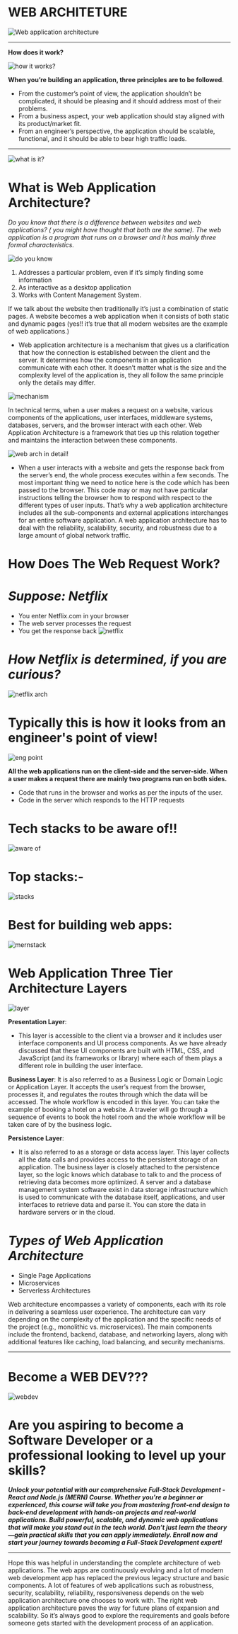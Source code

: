 # WEB ARCHITETURE

![Web application architecture](https://cdn-images-1.medium.com/max/758/1*K6M-x-6e39jMq_c-2xqZIQ.png)

----
**How does it work?**

![how it works?](https://cdn.dribbble.com/users/31642/screenshots/2812308/how-it-works.gif)

**When you’re building an application, three principles are to be followed**.

- From the customer’s point of view, the application shouldn’t be complicated, it should be pleasing and it should address most of their problems.
- From a business aspect, your web application should stay aligned with its product/market fit.
- From an engineer’s perspective, the application should be scalable, functional, and it should be able to bear high traffic loads.


----

![what is it?](https://i.pinimg.com/originals/bb/37/5c/bb375cdd655184ca2715ac5059e73651.gif)

# What is Web Application Architecture?



*Do you know that there is a difference between websites and web applications? ( you might have thought that both are the same). The web application is a program that runs on a browser and it has mainly three formal characteristics.*

![do you know](https://www.targeticon.com/static/media/web-app-development.7dcba28e5dee4bf603bc.gif)

1. Addresses a particular problem, even if it’s simply finding some information
2. As interactive as a desktop application
3. Works with Content Management System.

If we talk about the website then traditionally it’s just a combination of static pages. A website becomes a web application when it consists of both static and dynamic pages (yes!! it’s true that all modern websites are the example of web applications.) 

- Web application architecture is a mechanism that gives us a clarification that how the connection is established between the client and the server. It determines how the components in an application communicate with each other. It doesn’t matter what is the size and the complexity level of the application is, they all follow the same principle only the details may differ. 

![mechanism](https://bootestech.com/wp-content/uploads/2024/10/intiate-ecommerce-website-brand.gif)

In technical terms, when a user makes a request on a website, various components of the applications, user interfaces, middleware systems, databases, servers, and the browser interact with each other. Web Application Architecture is a framework that ties up this relation together and maintains the interaction between these components. 

![web arch in detail!](https://asperbrothers.com/wp-content/uploads/2023/04/Web-App-Architecture-1.png)

- When a user interacts with a website and gets the response back from the server’s end, the whole process executes within a few seconds.  The most important thing we need to notice here is the code which has been passed to the browser. This code may or may not have particular instructions telling the browser how to respond with respect to the different types of user inputs. That’s why a web application architecture includes all the sub-components and external applications interchanges for an entire software application. A web application architecture has to deal with the reliability, scalability, security, and robustness due to a large amount of global network traffic. 


# How Does The Web Request Work?

# *Suppose: Netflix*

- You enter Netflix.com in your browser
- The web server processes the request
- You get the response back
![netflix](https://images.ctfassets.net/4cd45et68cgf/4NNOASokkKgAGBS7GAHsmA/2a04b8012c4f56ddfffa1a028dd9bd07/NTFLX_CONTINUE_GIF_v6.gif)



# *How Netflix is determined, if you are curious?*

![netflix arch](https://media2.dev.to/dynamic/image/width=800%2Cheight=%2Cfit=scale-down%2Cgravity=auto%2Cformat=auto/https%3A%2F%2Fdev-to-uploads.s3.amazonaws.com%2Fuploads%2Farticles%2Fqnrw6dx1mee2u8ws6gnn.jpeg)

# Typically this is how it looks from an engineer's point of view!

![eng point](https://media.geeksforgeeks.org/wp-content/cdn-uploads/20210204220403/Web-Application-Architecture.png)


**All the web applications run on the client-side and the server-side. When a user makes a request there are mainly two programs run on both sides.**

- Code that runs in the browser and works as per the inputs of the user.
- Code in the server which responds to the HTTP requests 

# Tech stacks to be aware of!!
![aware of](https://media.licdn.com/dms/image/v2/D4D12AQHN58g4mUfHrA/article-cover_image-shrink_600_2000/article-cover_image-shrink_600_2000/0/1679867911154?e=2147483647&v=beta&t=zL4ShFkjnh3uRQZnrHMZnHUBYlhv5aaJiwNoKDts7K8)

# Top stacks:- 
![stacks](https://miro.medium.com/v2/resize:fit:1080/1*QolMKqS1ifChMbbdbOnw3g.png)

# Best for building web apps: 

![mernstack](https://www.developerguru.in/images/courses/mern_stack.gif)


# Web Application Three Tier Architecture Layers

![layer](https://vfunction.com/wp-content/uploads/2024/05/blog-3-tier-application.webp)

**Presentation Layer**: 
- This layer is accessible to the client via a browser and it includes user interface components and UI process components. As we have already discussed that these UI components are built with HTML, CSS, and JavaScript (and its frameworks or library) where each of them plays a different role in building the user interface.

**Business Layer**: 
It is also referred to as a Business Logic or Domain Logic or Application Layer. It accepts the user’s request from the browser, processes it, and regulates the routes through which the data will be accessed. The whole workflow is encoded in this layer. You can take the example of booking a hotel on a website. A traveler will go through a sequence of events to book the hotel room and the whole workflow will be taken care of by the business logic. 

**Persistence Layer**: 
- It is also referred to as a storage or data access layer. This layer collects all the data calls and provides access to the persistent storage of an application. The business layer is closely attached to the persistence layer, so the logic knows which database to talk to and the process of retrieving data becomes more optimized. A server and a database management system software exist in data storage infrastructure which is used to communicate with the database itself, applications, and user interfaces to retrieve data and parse it. You can store the data in hardware servers or in the cloud.


# *Types of Web Application Architecture*

- Single Page Applications
- Microservices
- Serverless Architectures

Web architecture encompasses a variety of components, each with its role in delivering a seamless user experience. The architecture can vary depending on the complexity of the application and the specific needs of the project (e.g., monolithic vs. microservices). The main components include the frontend, backend, database, and networking layers, along with additional features like caching, load balancing, and security mechanisms. 

----

# Become a WEB DEV???

![webdev](https://i.pinimg.com/originals/02/74/20/0274207612d515f49012c87803a9e631.gif)

# Are you aspiring to become a Software Developer or a professional looking to level up your skills? 

***Unlock your potential with our comprehensive Full-Stack Development - React and Node.js (MERN) Course. Whether you're a beginner or experienced, this course will take you from mastering front-end design to back-end development with hands-on projects and real-world applications. Build powerful, scalable, and dynamic web applications that will make you stand out in the tech world. Don’t just learn the theory—gain practical skills that you can apply immediately. Enroll now and start your journey towards becoming a Full-Stack Development expert!***

----
Hope this was helpful in understanding the complete architecture of web applications. The web apps are continuously evolving and a lot of modern web development app has replaced the previous legacy structure and basic components. A lot of features of web applications such as robustness, security, scalability, reliability, responsiveness depends on the web application architecture one chooses to work with. The right web application architecture paves the way for future plans of expansion and scalability. So it’s always good to explore the requirements and goals before someone gets started with the development process of an application. 
